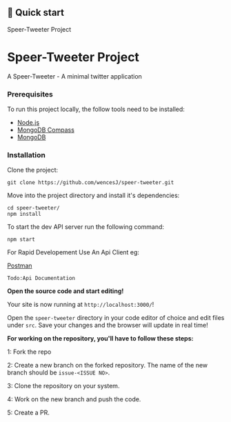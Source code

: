 ## 🚀 Quick start

Speer-Tweeter Project

# Speer-Tweeter Project

A Speer-Tweeter - A minimal twitter application

### Prerequisites

To run this project locally, the follow tools need to be installed:

-   [Node.js](https://nodejs.org/en/download/)
-   [MongoDB Compass](https://www.mongodb.com/try/download/compass)
-   [MongoDB](https://docs.mongodb.com/manual/administration/install-community/)

### Installation

Clone the project:

```
git clone https://github.com/wencesJ/speer-tweeter.git
```

Move into the project directory and install it's dependencies:

```
cd speer-tweeter/
npm install
```

To start the dev API server run the following command:

```
npm start
```

For Rapid Developement Use An Api Client eg:

[Postman](https://www.postman.com/)

```
Todo:Api Documentation
```

**Open the source code and start editing!**

Your site is now running at `http://localhost:3000/`!

Open the `speer-tweeter` directory in your code editor of choice and edit files under `src`. Save your changes and the browser will update in real time!

**For working on the repository, you'll have to follow these steps:**

1: Fork the repo

2: Create a new branch on the forked repository. The name of the new branch should be `issue-<ISSUE NO>`.

3: Clone the repository on your system.

4: Work on the new branch and push the code.

5: Create a PR.
